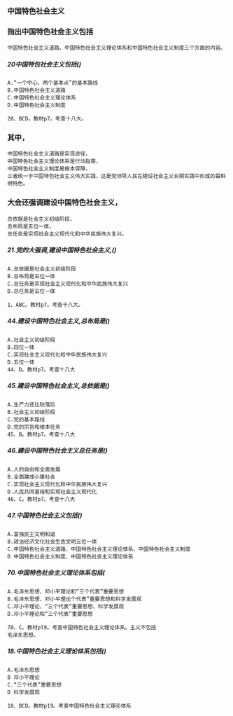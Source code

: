 ### 中国特色社会主义
### 指出中国特色社会主义包括
    中国特色社会主义道路、中国特色社会主义理论体系和中国特色社会主义制度三个方面的内容。

##### 20中国特包社会主义包括()
    A.“一个中心、两个基本点”的基本路线
    B.中国特色社会主义道路
    C.中国特色社会主义理论体系
    D.中国特色社会主义制度
    
    20、BCD。教材p7。考查十八大。    

### 其中，
    中国特色社会主义道路是实现途径，
    中国特色社会主义理论体系是行动指南，
    中国特色社会主义制度是根本保障，
    三者统一于中国特色社会主义伟大实践，这是党领导人民在建设社会主义长期实践中形成的最鲜明特色。

### 大会还强调建设中国特色社会主义，
    总依据是社会主义初级阶段，
    总布局是五位一体，
    总任务是实现社会主义现代化和中华民族伟大复兴。

##### 21.党的大强调,建设中国特色社会主义,()
    A.总依据是社会主义初级阶段
    B.总布局是五位一体
    C.总任务是实现社会主义现代化和中华民族伟大复兴
    D.总任务是五位一体
    
    1、ABC。教材p7。考查十八大。


##### 44.建设中国特色社会主义,总布局是()
    A.社会主义初级阶段
    B.四位一体
    C.实现社会主义现代化和中华民族伟大复兴
    D.五位一体
    44、D。教材p7。考查十八大

##### 45.建设中国特色社会主义,总依据是()
    A.生产力还比较落后
    B.社会主义初级阶段
    C.党的基本路线
    D.党的宗旨和根本任务
    45、B。教材p7。考查十八大

##### 46.建设中国特色社会主义总任务是()
    A.人的自由和全面发展
    B.全面建成小康社会
    C.实现社会主义现代化和中华民族伟大复兴
    D.人民共同富裕和实现社会主义现代化
    46、C。教材p7。考查十八大

##### 47.中国特色社会主义包括()
    A.富强民主文明和谐
    B.政治经济文化社会生态文明五位一体
    C.中国特色社会主义道路、中国特色社会主义理论体系、中国特色社会主义制度
    D 中国特色社会主义制度、中国特色社会主义理论体系

##### 70.中国特色社会主义理论体系包括(
    A.毛泽东思想、邓小平理论和“三个代表”重要思想
    B.毛泽东思想、邓小平理论个代表”重要思想和科学发展观
    C.邓小平理论、“三个代表”重要思想、科学发展观
    D.邓小平理论和“三个代表”重要思想
    
    70、C。教材pl9。考查中国特色社会主义理论体系。主义不包括
    毛泽东思想。


##### 18.中国特色社会主义理论体系包括()
    A.毛泽东思想
    B 邓小平理论
    C.“三个代表”重要思想
    D 科学发展观
    
    18、BCD。教材p19。考查中国特色社会主义理论体系
        
















    